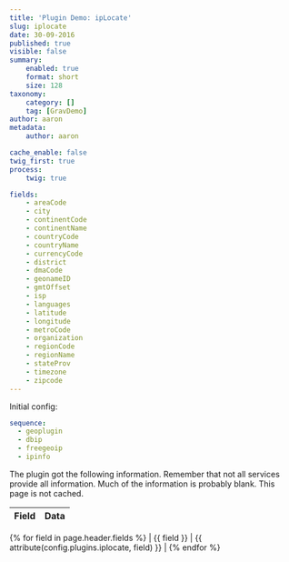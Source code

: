```yaml
---
title: 'Plugin Demo: ipLocate'
slug: iplocate
date: 30-09-2016
published: true
visible: false
summary:
    enabled: true
    format: short
    size: 128
taxonomy:
    category: []
    tag: [GravDemo]
author: aaron
metadata:
    author: aaron

cache_enable: false
twig_first: true
process:
    twig: true

fields:
    - areaCode
    - city
    - continentCode
    - continentName
    - countryCode
    - countryName
    - currencyCode
    - district
    - dmaCode
    - geonameID
    - gmtOffset
    - isp
    - languages
    - latitude
    - longitude
    - metroCode
    - organization
    - regionCode
    - regionName
    - stateProv
    - timezone
    - zipcode
---
```


Initial config:

```yaml
sequence:
  - geoplugin
  - dbip
  - freegeoip
  - ipinfo
```

The plugin got the following information. Remember that not all services provide all information. Much of the information is probably blank. This page is not cached.

| Field | Data |
| ----- | ---- |
{% for field in page.header.fields %}
| {{ field }} | {{ attribute(config.plugins.iplocate, field) }} |
{% endfor %}

